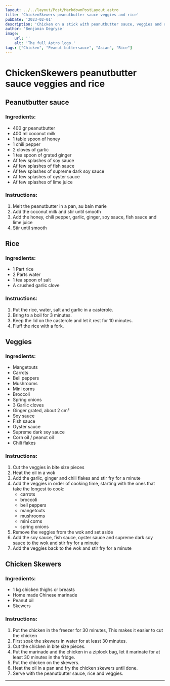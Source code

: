 ```yaml
---
layout: ../../layout/Post/MarkdownPostLayout.astro
title: 'ChickenSkewers peanutbutter sauce veggies and rice'
pubDate: '2023-02-01'
description: 'Chicken on a stick with peanutbutter sauce, veggies and rice.'
author: 'Benjamin Degryse'
image:
    url: ''
    alt: 'The full Astro logo.'
tags: ["Chicken", "Peanut buttersauce", "Asian", "Rice"]
---
```


# ChickenSkewers peanutbutter sauce veggies and rice

## Peanutbutter sauce
### Ingredients:
- 400 gr peanutbutter
- 400 ml coconut milk
- 1 table spoon of honey
- 1 chili pepper
- 2 cloves of garlic
- 1 tea spoon of grated ginger
- Af few splashes of soy sauce
- Af few splashes of fish sauce
- Af few splashes of supreme dark soy sauce
- Af few splashes of oyster sauce
- Af few splashes of lime juice

### Instructions:
1. Melt the peanutbutter in a pan, au bain marie
2. Add the coconut milk and stir until smooth
3. Add the honey, chili pepper, garlic, ginger, soy sauce, fish sauce and lime juice
4. Stir until smooth

## Rice
### Ingredients:
- 1 Part rice
- 2 Parts water
- 1 tea spoon of salt
- A crushed garlic clove

### Instructions:
1. Put the rice, water, salt and garlic in a casterole.
2. Bring to a boil for 3 minutes.
3. Keep the lid on the casterole and let it rest for 10 minutes.
4. Fluff the rice with a fork.

## Veggies
### Ingredients:
- Mangetouts
- Carrots
- Bell peppers
- Mushrooms
- Mini corns
- Broccoli
- Spring onions
- 3 Garlic cloves
- Ginger grated, about 2 cm²
- Soy sauce
- Fish sauce
- Oyster sauce
- Supreme dark soy sauce
- Corn oil / peanut oil
- Chili flakes

### Instructions:
1. Cut the veggies in bite size pieces
2. Heat the oil in a wok
3. Add the garlic, ginger and chili flakes and stir fry for a minute
4. Add the veggies in order of cooking time, starting with the ones that take the longest to cook: 
    - carrots 
    - broccoli
    - bell peppers
    - mangetouts
    - mushrooms
    - mini corns
    - spring onions
5. Remove the veggies from the wok and set aside
6. Add the soy sauce, fish sauce, oyster sauce and supreme dark soy sauce to the wok and stir fry for a minute
7. Add the veggies back to the wok and stir fry for a minute

## Chicken Skewers
### Ingredients:
- 1 kg chicken thighs or breasts
- Home made Chinese marinade
- Peanut oil
- Skewers

### Instructions:
1. Put the chicken in the freezer for 30 minutes, 
    This makes it easier to cut the chicken
2. First soak the skewers in water for at least 30 minutes.
3. Cut the chicken in bite size pieces.
4. Put the marinade and the chicken in a ziplock bag,
    let it marinate for at least 30 minutes in the fridge.
5. Put the chicken on the skewers.
6. Heat the oil in a pan and fry the chicken skewers until done.
7. Serve with the peanutbutter sauce, rice and veggies.

--------------------

